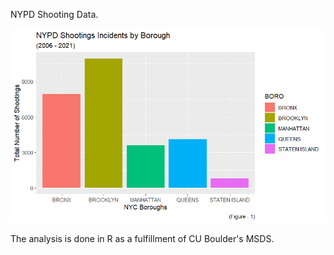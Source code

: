 NYPD Shooting Data.

![Alt Text](NYPD_Shooting.png)

The analysis is done in R as a fulfillment of CU Boulder's MSDS.
